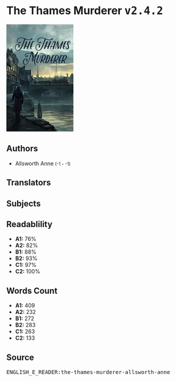 # The Thames Murderer <kbd>v2.4.2</kbd>

![](./cover.medium.jpg "")

## Authors


 - Allsworth Anne <small>(-1 - -1)</small>

## Translators



## Subjects



## Readablility


 - **A1:** 76%
 - **A2:** 82%
 - **B1:** 88%
 - **B2:** 93%
 - **C1:** 97%
 - **C2:** 100%

## Words Count


 - **A1:** 409
 - **A2:** 232
 - **B1:** 272
 - **B2:** 283
 - **C1:** 263
 - **C2:** 133

## Source


<kbd>ENGLISH_E_READER:the-thames-murderer-allsworth-anne</kbd>
